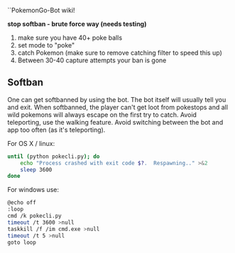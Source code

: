 ``PokemonGo-Bot wiki!

**stop softban - brute force way  (needs testing)**

1. make sure you have 40+ poke balls
2. set mode to "poke"
3. catch Pokemon (make sure to remove catching filter to speed this up)
4. Between 30-40 capture attempts your ban is gone

## Softban
One can get softbanned by using the bot. The bot itself will usually tell you and exit. When softbanned, the player can't get loot from pokestops and all wild pokemons will always escape on the first try to catch.
Avoid teleporting, use the walking feature. Avoid switching between the bot and app too often (as it's teleporting).


For OS X / linux:
```bash
until (python pokecli.py); do
    echo "Process crashed with exit code $?.  Respawning.." >&2
    sleep 3600
done
```

For windows use:
```bash
@echo off
:loop
cmd /k pokecli.py
timeout /t 3600 >null
taskkill /f /im cmd.exe >null
timeout /t 5 >null
goto loop
```
